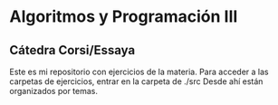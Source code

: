 # Algoritmos y Programación III
## Cátedra Corsi/Essaya

Este es mi repositorio con ejercicios de la materia.
Para acceder a las carpetas de ejercicios, entrar en la carpeta de ./src
Desde ahí están organizados por temas.
